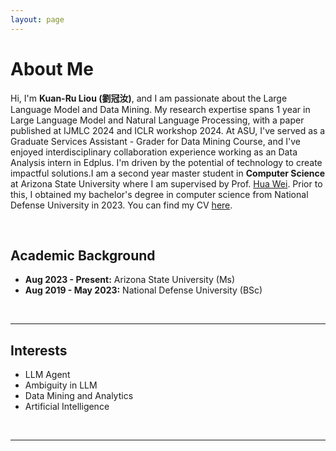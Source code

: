 ```yaml
---
layout: page
---
```



# About Me

<!-- <img src="=https://rubyliou1023.github.io/guanru_bio.jpg" class="floatpic" width="360" height="480"> -->

Hi, I'm **Kuan-Ru Liou (劉冠汝)**, and I am passionate about the Large Language Model and Data Mining.  My research expertise spans 1 year in Large Language Model and Natural Language Processing, with a paper published at IJMLC 2024 and ICLR workshop 2024. At ASU, I've served as a Graduate Services Assistant - Grader for Data Mining Course, and I've enjoyed interdisciplinary collaboration experience working as an Data Analysis intern in Edplus. I'm driven by the potential of technology to create impactful solutions.I am a second year master student in **Computer Science** at Arizona State University where I am supervised by Prof. [Hua Wei](https://www.public.asu.edu/~hwei27/). Prior to this, I obtained my bachelor's degree in computer science from National Defense University in 2023. You can find my CV [here](=https://rubyliou1023.github.io/file/Guanru_CV_090524.pdf).

<br>

## Academic Background

<!-- **<font color='red'>[Highlight]</font> I am looking for PhD to start in 2025 Fall. Contact me if you have any leads!** -->

- **Aug 2023 - Present:** Arizona State University (Ms)
- **Aug 2019 - May 2023:** National Defense University (BSc)

<br>

---


## Interests

- LLM Agent
- Ambiguity in LLM
- Data Mining and Analytics
- Artificial Intelligence

<br>

---


<!-- ## News and Updates

- **Aug 2023：**Exicted to .
- If you are interested in my works, please feel free to book an [[online talk with me](https://calendly.com/lancecai/meet-with-lance)]. -->
